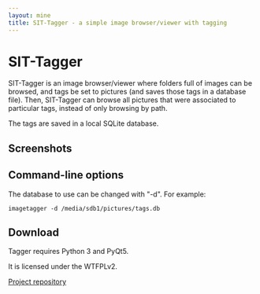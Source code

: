 ```yaml
---
layout: mine
title: SIT-Tagger - a simple image browser/viewer with tagging
---
```


# SIT-Tagger #

SIT-Tagger is an image browser/viewer where folders full of images can be browsed, and tags be set to pictures (and saves those tags in a database file). Then, SIT-Tagger can browse all pictures that were associated to particular tags, instead of only browsing by path.

The tags are saved in a local SQLite database.

## Screenshots ##


## Command-line options ##

The database to use can be changed with "-d". For example:

`imagetagger -d /media/sdb1/pictures/tags.db`

## Download ##

Tagger requires Python 3 and PyQt5.

It is licensed under the WTFPLv2.

[Project repository](https://github.com/hydrargyrum/sit-tagger)
